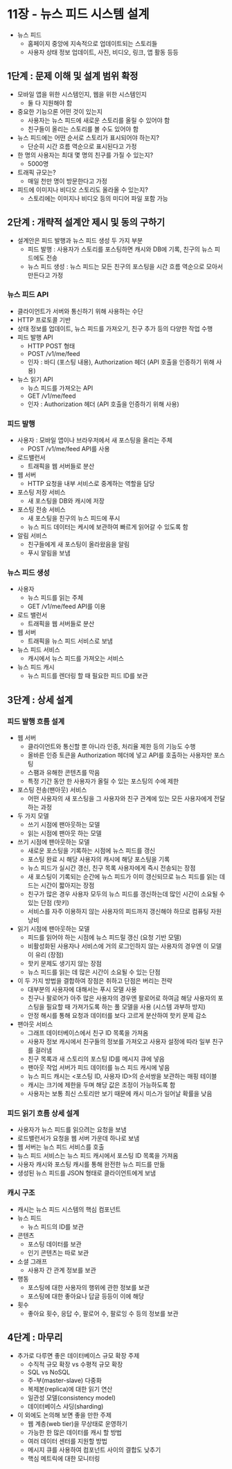 # 11장 - 뉴스 피드 시스템 설계

- 뉴스 피드
  - 홈페이지 중앙에 지속적으로 업데이트되는 스토리들
  - 사용자 상태 정보 업데이트, 사진, 비디오, 링크, 앱 활동 등등

## 1단계 : 문제 이해 및 설계 범위 확정

- 모바일 앱을 위한 시스템인지, 웹을 위한 시스템인지
  - 둘 다 지원해야 함
- 중요한 기능으론 어떤 것이 있는지
  - 사용자는 뉴스 피드에 새로운 스토리를 올릴 수 있어야 함
  - 친구들이 올리는 스토리를 볼 수도 있어야 함
- 뉴스 피드에는 어떤 순서로 스토리가 표시되어야 하는지?
  - 단순히 시간 흐름 역순으로 표시된다고 가정
- 한 명의 사용자는 최대 몇 명의 친구를 가질 수 있는지?
  - 5000명
- 트래픽 규모는?
  - 매일 천만 명이 방문한다고 가정
- 피드에 이미지나 비디오 스토리도 올라올 수 있는지?
  - 스토리에는 이미지나 비디오 등의 미디어 파일 포함 가능

## 2단계 : 개략적 설계안 제시 및 동의 구하기

- 설계안은 피드 발행과 뉴스 피드 생성 두 가지 부분
  - 피드 발행 : 사용자가 스토리를 포스팅하면 캐시와 DB에 기록, 친구의 뉴스 피드에도 전송
  - 뉴스 피드 생성 : 뉴스 피드는 모든 친구의 포스팅을 시간 흐름 역순으로 모아서 만든다고 가정

### 뉴스 피드 API

- 클라이언트가 서버와 통신하기 위해 사용하는 수단
- HTTP 프로토콜 기반
- 상태 정보를 업데이트, 뉴스 피드를 가져오기, 친구 추가 등의 다양한 작업 수행
- 피드 발행 API
  - HTTP POST 형태
  - POST /v1/me/feed
  - 인자 : 바디 (포스팅 내용), Authorization 헤더 (API 호출을 인증하기 위해 사용)
- 뉴스 읽기 API
  - 뉴스 피드를 가져오는 API
  - GET /v1/me/feed
  - 인자 : Authorization 헤더 (API 호출을 인증하기 위해 사용)

### 피드 발행

- 사용자 : 모바일 앱이나 브라우저에서 새 포스팅을 올리는 주체
  - POST /v1/me/feed API를 사용
- 로드밸런서
  - 트래픽을 웹 서버들로 분산
- 웹 서버
  - HTTP 요청을 내부 서비스로 중계하는 역할을 담당
- 포스팅 저장 서비스
  - 새 포스팅을 DB와 캐시에 저장
- 포스팅 전송 서비스
  - 새 포스팅을 친구의 뉴스 피드에 푸시
  - 뉴스 피드 데이터는 케시에 보관하여 빠르게 읽어갈 수 있도록 함
- 알림 서비스
  - 친구들에게 새 포스팅이 올라왔음을 알림
  - 푸시 알림을 보냄

### 뉴스 피드 생성

- 사용자
  - 뉴스 피드를 읽는 주체
  - GET /v1/me/feed API를 이용
- 로드 밸런서
  - 트래픽을 웹 서버들로 분산
- 웹 서버
  - 트래픽을 뉴스 피드 서비스로 보냄
- 뉴스 피드 서비스
  - 캐시에서 뉴스 피드를 가져오는 서비스
- 뉴스 피드 캐시
  - 뉴스 피드를 렌더링 할 때 필요한 피드 ID를 보관

## 3단계 : 상세 설계

### 피드 발행 흐름 설계

- 웹 서버
  - 클라이언트와 통신할 뿐 아니라 인증, 처리율 제한 등의 기능도 수행
  - 올바른 인증 토큰을 Authorization 헤더에 넣고 API를 호출하는 사용자만 포스팅
  - 스팸과 유해한 콘텐츠를 막음
  - 특정 기간 동안 한 사용자가 올릴 수 있는 포스팅의 수에 제한
- 포스팅 전송(팬아웃) 서비스
  - 어떤 사용자의 새 포스팅을 그 사용자와 친구 관계에 있는 모든 사용자에게 전달하는 과정
- 두 가지 모델
  - 쓰기 시점에 팬아웃하는 모델
  - 읽는 시점에 팬아웃 하는 모델
- 쓰기 시점에 팬아웃하는 모델
  - 새로운 포스팅을 기록하는 시점에 뉴스 피드를 갱신
  - 포스팅 완료 시 해당 사용자의 캐시에 해당 포스팅을 기록
  - 뉴스 피드가 실시간 갱신, 친구 목록 사용자에게 즉시 전송되는 장점
  - 새 포스팅이 기록되는 순간에 뉴스 피드가 이미 갱신되므로 뉴스 피드를 읽는 데 드는 시간이 짧아지는 장점
  - 친구가 많은 경우 사용자 모두의 뉴스 피드를 갱신하는데 많인 시간이 소요될 수 있는 단점 (핫키)
  - 서비스를 자주 이용하지 않는 사용자의 피드까지 갱신해야 하므로 컴퓨팅 자원 낭비
- 읽기 시점에 팬아웃하는 모델
  - 피드를 읽어야 하는 시점에 뉴스 피드릴 갱신 (요청 기반 모델)
  - 비활성화된 사용자나 서비스에 거의 로그인하지 않는 사용자의 경우엔 이 모델이 유리 (장점)
  - 핫키 문제도 생기지 않는 장점
  - 뉴스 피드를 읽는 데 많은 시간이 소요될 수 있는 단점
- 이 두 가지 방법을 결합하여 장점은 취하고 단점은 버리는 전략
  - 대부분의 사용자에 대해서는 푸시 모델 사용
  - 친구나 팔로어가 아주 많은 사용자의 경우엔 팔로어로 하여금 해당 사용자의 포스팅을 필요할 때 가져가도록 하는 풀 모델을 사용 (시스템 과부하 방지)
  - 안정 해시를 통해 요청과 데이터를 보다 고르게 분산하여 핫키 문제 감소
- 팬아웃 서비스
  - 그래프 데이터베이스에서 친구 ID 목록을 가져옴
  - 사용자 정보 캐시에서 친구들의 정보를 가져오고 사용자 설정에 따라 일부 친구를 걸러냄
  - 친구 목록과 새 스토리의 포스팅 ID를 메시지 큐에 넣음
  - 팬아웃 작업 서버가 피드 데이터를 뉴스 피드 캐시에 넣음
  - 뉴스 피드 캐시는 <포스팅 ID, 사용자 ID>의 순서쌍을 보관하는 매핑 테이블
  - 캐시는 크기에 제한을 두며 해당 값은 조정이 가능하도록 함
  - 사용자는 보통 최신 스토리만 보기 때문에 캐시 미스가 일어날 확률을 낮음

### 피드 읽기 흐름 상세 설계

- 사용자가 뉴스 피드를 읽으려는 요청을 보냄
- 로드밸런서가 요청을 웹 서버 가운데 하나로 보냄
- 웹 서버는 뉴스 피드 서비스를 호출
- 뉴스 피드 서비스는 뉴스 피드 캐시에서 포스팅 ID 목록을 가져옴
- 사용자 캐시와 포스팅 캐시를 통해 완전한 뉴스 피드를 만듦
- 생성된 뉴스 피드를 JSON 형태로 클라이언트에게 보냄

### 캐시 구조

- 캐시는 뉴스 피드 시스템의 핵심 컴포넌트
- 뉴스 피드
  - 뉴스 피드의 ID를 보관
- 콘텐츠
  - 포스팅 데이터를 보관
  - 인기 콘텐츠는 따로 보관
- 소셜 그래프
  - 사용자 간 관계 정보를 보관
- 행동
  - 포스팅에 대한 사용자의 행위에 관한 정보를 보관
  - 포스팅에 대한 좋아요나 답글 등등이 이에 해당
- 횟수
  - 좋아요 횟수, 응답 수, 팔로어 수, 팔로잉 수 등의 정보를 보관

## 4단계 : 마무리

- 추가로 다루면 좋은 데이터베이스 규모 확장 주제
  - 수직적 규모 확장 vs 수평적 규모 확장
  - SQL vs NoSQL
  - 주-부(master-slave) 다중화
  - 복제본(replica)에 대한 읽기 연산
  - 일관성 모델(consistency model)
  - 데이터베이스 샤딩(sharding)
- 이 외에도 논의해 보면 좋을 만한 주제
  - 웹 계층(web tier)을 무상태로 운영하기
  - 가능한 한 많은 데이터를 캐시 할 방법
  - 여러 데이터 센터를 지원할 방법
  - 메시지 큐를 사용하여 컴포넌트 사이의 결합도 낮추기
  - 핵심 메트릭에 대한 모니터링
